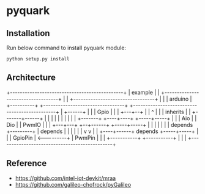 pyquark
=========

## Installation

Run below command to install pyquark module:

    python setup.py install

## Architecture

+----------------------------------------------+
|                    example                   |
|          +-----------------------------------+
|          | +---------------------------------+
|          | |       arduino                   |
+----------+ +---------------------------------+
+----------------------------------------------+
|                         +------+             |
|                         | Gpio |             |
|                         +---+--+             |
|                             ^                |
|                             | inherits       |
|                     +-------+------+         |
|                     |              |         |
|                     |              |         |
|     +-------+  +----+----+   +-----+-----+   |
|     |  Aio  |  |   Dio   |   |   PwmIO   |   |
|     +---+---+  +--+------+   +-----+-----+   |
|         |         |                |         |
| depends +---------+                | depends |
|         |                          |         |
|         v                          v         |
|    +----+------+   depends   +-----+-----+   |
|    |  GpioPin  | <---------+ |   PwmPin  |   |
|    +-----------+             +-----------+   |
|                                              |
+----------------------------------------------+

## Reference
- https://github.com/intel-iot-devkit/mraa
- https://github.com/galileo-chofrock/pyGalileo